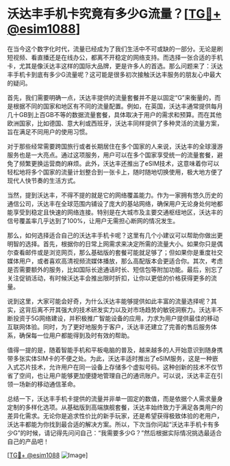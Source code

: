 # 沃达丰手机卡究竟有多少G流量？[[TG💪+ @esim1088](https://t.me/s/esim1088)]

在当今这个数字化时代，流量已经成为了我们生活中不可或缺的一部分。无论是刷短视频、看直播还是在线办公，都离不开稳定的网络支持。而选择一张合适的手机卡，尤其是像沃达丰这样的国际大品牌，更是许多人的首选。那么问题来了：沃达丰手机卡到底有多少G流量呢？这可能是很多初次接触沃达丰服务的朋友心中最大的疑问。

首先，我们需要明确一点，沃达丰提供的流量套餐并不是以固定“G”来衡量的，而是根据不同的国家和地区有不同的流量配置。例如，在英国，沃达丰通常提供每月几十GB到上百GB不等的数据流量套餐，具体取决于用户的需求和预算。而在其他欧洲国家，比如德国、意大利或西班牙，沃达丰同样提供了多种灵活的流量方案，旨在满足不同用户的使用习惯。

对于那些经常需要跨国旅行或者长期居住在多个国家的人来说，沃达丰的全球漫游服务也是一大亮点。通过这项服务，用户可以在多个国家享受统一的流量套餐，避免了频繁更换运营商的麻烦。此外，沃达丰还推出了eSIM技术，这意味着你可以轻松地将多个国家的流量计划整合到一张卡上，随时随地切换使用，极大地方便了现代人快节奏的生活方式。

当然，提到沃达丰，不得不提的就是它的网络覆盖能力。作为一家拥有悠久历史的通信公司，沃达丰在全球范围内铺设了庞大的基站网络，确保用户无论身处何地都能享受到稳定且快速的网络连接。特别是在大城市及主要交通枢纽地区，沃达丰的信号覆盖率几乎达到了100%，让用户无需担心断网的情况发生。

那么，如何选择适合自己的沃达丰手机卡呢？这里有几个小建议可以帮助你做出更明智的选择。首先，根据你的日常上网需求来决定所需的流量大小。如果你只是偶尔查看邮件或是浏览网页，那么基础版的套餐可能就足够了；但如果你是重度社交媒体用户，或者喜欢高清视频流媒体播放，那么高配版本会更适合你。其次，考虑是否需要额外的服务，比如国际长途通话时长、短信包等附加功能。最后，别忘了关注促销活动，有时候沃达丰会推出限时折扣，让你以更低的价格获得更多的流量。

说到这里，大家可能会好奇，为什么沃达丰能够提供如此丰富的流量选择呢？其实，这背后离不开其强大的技术研发实力以及对市场趋势的敏锐洞察力。沃达丰不断投资于5G网络建设，并积极推广智能设备的应用，力求为用户提供最佳的移动互联网体验。同时，为了更好地服务于客户，沃达丰还建立了完善的售后服务体系，确保每一位用户都能得到及时有效的帮助。

值得一提的是，随着智能手机和平板电脑的普及，越来越多的人开始意识到随身携带多张实体SIM卡的不便之处。为此，沃达丰适时推出了eSIM服务，这是一种嵌入式芯片技术，允许用户在同一设备上存储多个虚拟号码。这种创新的技术不仅节省了空间，也让用户能够更加便捷地管理自己的通讯账户。可以说，沃达丰正在引领一场新的移动通信革命。

总结一下，沃达丰手机卡提供的流量并非单一固定的数值，而是依据个人需求量身定制的多样化选项。从基础版到高端旗舰套餐，沃达丰始终致力于满足各类用户的差异化需求。无论你是追求性价比的新手玩家，还是希望获得极致体验的老用户，沃达丰都能为你找到最合适的解决方案。所以，下次当你问起“沃达丰手机卡有多少G”的时候，请记得先问问自己：“我需要多少G？”然后根据实际情况挑选最适合自己的产品吧！

[[TG💪+ @esim1088](https://t.me/s/esim1088) ![Image](https://i.postimg.cc/4NQfJmqS/Snipaste-2025-05-13-00-14-12.png)]